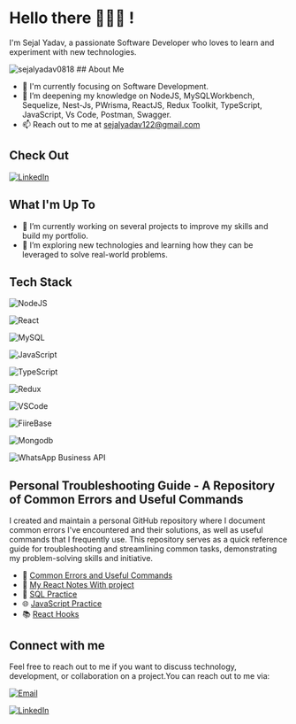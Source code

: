 #  Hello there 👩🏻‍💻 !

I'm Sejal Yadav, a passionate Software Developer who loves to learn and experiment with new technologies.


  <img src="https://komarev.com/ghpvc/?username=sejalyadav0818&label=Profile%20views&color=0e75b6&style=flat" alt="sejalyadav0818" /> 
## About Me

- 🎯 I'm currently focusing on Software Development.
- 🧠 I’m deepening my knowledge on NodeJS, MySQLWorkbench, Sequelize, Nest-Js, PWrisma, ReactJS, Redux Toolkit, TypeScript, JavaScript, Vs Code, Postman, Swagger.
- 📫 Reach out to me at sejalyadav122@gmail.com

## Check Out 
[![LinkedIn](https://img.icons8.com/fluent/48/000000/linkedin.png "LinkedIn")](https://www.linkedin.com/in/sejal-y-80988b1bb/)

## What I'm Up To

- 🔭 I’m currently working on several projects to improve my skills and build my portfolio.
- 🌱 I’m exploring new technologies and learning how they can be leveraged to solve real-world problems.

## Tech Stack

![NodeJS](https://img.icons8.com/color/48/000000/nodejs.png "NodeJS")  

![React](https://img.icons8.com/color/48/000000/react-native.png "React") 

![MySQL](https://img.icons8.com/color/48/000000/mysql-logo.png "MySQL") 

![JavaScript](https://img.icons8.com/color/48/000000/javascript.png "JavaScript") 

![TypeScript](https://img.icons8.com/color/48/000000/typescript.png "TypeScript") 

![Redux](https://img.icons8.com/color/48/000000/redux.png "Redux") 

![VSCode](https://img.icons8.com/color/48/000000/visual-studio-code-2019.png "VSCode")

![FiireBase](https://img.icons8.com/color/48/000000/firebase.png "firebase")

![Mongodb](https://img.icons8.com/color/48/000000/mongodb.png "mongodb")

![WhatsApp Business API](https://img.icons8.com/color/48/meta)

## Personal Troubleshooting Guide - A Repository of Common Errors and Useful Commands

I created and maintain a personal GitHub repository where I document common errors I've encountered and their solutions, as well as useful commands that I frequently use. This repository serves as a quick reference guide for troubleshooting and streamlining common tasks, demonstrating my problem-solving skills and initiative.

- 📝 [Common Errors and Useful Commands](https://github.com/sejalyadav0818/notes)
- 📝 [My React Notes With project ](https://www.linkedin.com/posts/activity-7119326543914369024-45Pb?utm_source=share&utm_medium=member_desktop)
- 💾 [SQL Practice](https://github.com/sejalyadav0818/SQL-practice)
- 🌐 [JavaScript Practice](https://github.com/sejalyadav0818/JS-practice)
- 📚 [React Hooks](https://github.com/sejalyadav0818/React-Hooks)

## Connect with me

Feel free to reach out to me if you want to discuss technology, development, or collaboration on a project.You can reach out to me via:

[![Email](https://img.icons8.com/fluent/48/000000/email.png "Email")](mailto:sejalyadav122@example.com)

[![LinkedIn](https://img.icons8.com/fluent/48/000000/linkedin.png "LinkedIn")](https://www.linkedin.com/in/sejal-y-80988b1bb/)
